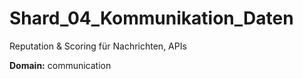 # Shard_04_Kommunikation_Daten

Reputation & Scoring für Nachrichten, APIs

**Domain:** communication
